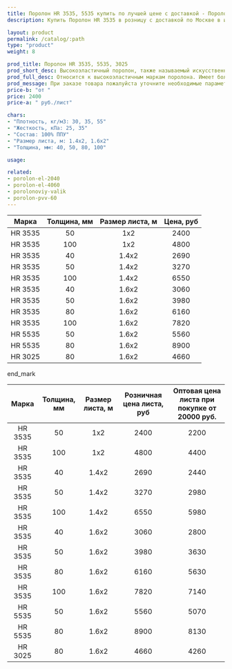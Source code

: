```yaml
---
title: Поролон HR 3535, 5535 купить по лучшей цене с доставкой - Поролоныч
description: Купить Поролон HR 3535 в розницу с доставкой по Москве в интернет-магазине Поролоныча.

layout: product
permalink: /catalog/:path
type: "product"
weight: 8

prod_title: Поролон HR 3535, 5535, 3025
prod_short_desc: Высокоэластичный поролон, также называемый искусственный латекс. В этом поролоне не остаются вмятины даже после длительной эксплуатации.
prod_full_desc: Относится к высокоэластичным маркам поролона. Имеет большое значение плотности и пониженное значение жесткости. HR-марки обладают высокой несущей способностью, повышенной комфортностью и высоким показателем восстанавливаемости. HR 3535 эффективно «работает» при низких и высоких нагрузках за счет ячеек разного размера. Эта особенность HR-марок способствует применению HR 3535 в мебели для людей разного веса.
prod_message: При заказе товара пожалуйста уточните необходимые параметры (толщина, размер листа и количество листов).
price-b: "от "
price: 2400
price-a: " руб./лист"

chars:
- "Плотность, кг/м3: 30, 35, 55"
- "Жесткость, кПа: 25, 35"
- "Состав: 100% ППУ"
- "Размер листа, м: 1.4x2, 1.6х2"
- "Толщина, мм: 40, 50, 80, 100"

usage:

related:
- porolon-el-2040
- porolon-el-4060
- porolonoviy-valik
- porolon-pvv-60
---
```

Марка | Толщина, мм | Размер листа, м | Цена, руб |
|:-----------:|:-----------:|:---------------:|:-------------------:|
HR 3535|50|1x2|2400
HR 3535|100|1x2|4800
HR 3535|40|1.4x2|2690
HR 3535|50|1.4x2|3270
HR 3535|100|1.4x2|6550
HR 3535|40|1.6x2|3060
HR 3535|50|1.6x2|3980
HR 3535|80|1.6x2|6160
HR 3535|100|1.6x2|7820
HR 5535|50|1.6x2|5560
HR 5535|80|1.6x2|8900
HR 3025|80|1.6x2|4660


end_mark

|Марка | Толщина, мм | Размер листа, м | Розничная цена листа, руб |  Оптовая цена листа при покупке от 20000 руб. |
|:-----------:|:-----------:|:---------------:|:-------------------:|:---------------------------:|
HR 3535|50|1x2|2400|2200
HR 3535|100|1x2|4800|4400
HR 3535|40|1.4x2|2690|2440
HR 3535|50|1.4x2|3270|2980
HR 3535|100|1.4x2|6550|5980
HR 3535|40|1.6x2|3060|2800
HR 3535|50|1.6x2|3980|3630
HR 3535|80|1.6x2|6160|5630
HR 3535|100|1.6x2|7820|7140
HR 5535|50|1.6x2|5560|5070
HR 5535|80|1.6x2|8900|8130
HR 3025|80|1.6x2|4660|4260